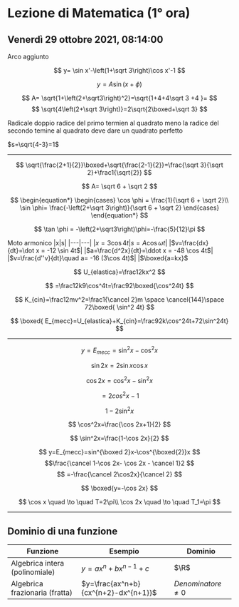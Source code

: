 #  Lezione di Matematica (1° ora)
## Venerdì 29 ottobre 2021, 08:14:00


Arco  aggiunto

$$
y= \sin x'-\left(1+\sqrt 3\right)\cos x'-1
$$

$$
y=A\sin(x+\phi)
$$

$$
A= \sqrt{1+\left(2+\sqrt3\right)^2}=\sqrt{1+4+4\sqrt 3 +4 }=
$$
$$
\sqrt{4\left(2+\sqrt 3\right)}=2\sqrt{2\boxed+\sqrt 3}
$$

Radicale doppio radice del primo termien al quadrato meno la radice del secondo temine al quadrato deve dare un quadrato perfetto


$s=\sqrt{4-3}=1$

---

$$
\sqrt{\frac{2+1}{2}}\boxed+\sqrt{\frac{2-1}{2}}=\frac{\sqrt 3}{\sqrt 2}+\frac1{\sqrt{2}}
$$


$$
A= \sqrt 6 + \sqrt 2
$$


$$
\begin{equation*} \begin{cases} 
\cos \phi = \frac{1}{\sqrt 6 + \sqrt 2}\\
\sin \phi= \frac{-\left(2+\sqrt 3\right)}{\sqrt 6 + \sqrt 2}
\end{cases} \end{equation*}
$$

$$
\tan \phi = -\left(2+\sqrt3\right)\phi=-\frac{5}{12}\pi
$$


Moto armonico
|x|s|
|---|---|
|$x=3\cos 4t$|$s=A\cos \omega t$|
|$v=\frac{dx}{dt}=\dot x = -12 \sin 4t$|
|$a=\frac{d^2x}{dt}=\ddot x = -48 \cos 4t$|
|$v=\frac{d''v}{dt}\quad a= -16 (3\cos 4t)$|
|$\boxed{a=kx}$



$$
U_{elastica}=\frac12kx^2
$$

$$
=\frac12k9\cos^4t=\frac92\boxed{\cos^24t}
$$


$$
K_{cin}=\frac12mv^2=\frac1{\cancel 2}m \space \cancel{144}\space 72\boxed{ \sin^2 4t}
$$


$$
\boxed{
E_{mecc}=U_{elastica}+K_{cin}=\frac92k\cos^24t+72\sin^24t}
$$




---


$$
y= E_{mecc}=\sin^2x-\cos^2x
$$




$$
\sin 2x= 2\sin x\cos x
$$


$$
\cos 2x=\cos^2x-\sin^2x
$$

$$
=2cos^2x-1
$$


$$
1-2\sin^2x
$$


$$
\cos^2x=\frac{\cos 2x+1}{2}
$$

$$
\sin^2x=\frac{1-\cos 2x}{2}
$$



$$
y=E_{mecc}=sin^{\boxed 2}x-\cos^{\boxed{2}}x
$$
$$\frac{\cancel 1-\cos 2x- \cos 2x - \cancel 1}2
$$
$$
=-\frac{\cancel 2\cos2x}{\cancel 2}
$$



$$
\boxed{y=-\cos 2x}
$$

$$
\cos x \quad \to \quad T=2\pi\\
\cos 2x \quad \to \quad T_1=\pi
$$



---

## Dominio di una funzione
|Funzione|Esempio|Dominio|
|---|---|---
|Algebrica intera (polinomiale)|$y=ax^n+bx^{n-1}+c$|$\R$
|Algebrica frazionaria (fratta)|$y=\frac{ax^n+b}{cx^{n+2}-dx^{n+1}}$|$Denominatore \neq 0$
<!--stackedit_data:
eyJoaXN0b3J5IjpbMjQ0MjcwOTY2LDEyNTMyNzc4NTUsLTY3Nj
ExNDUxOSw2MjczMTY2OTEsLTIxMTUwNjc1MTddfQ==
-->